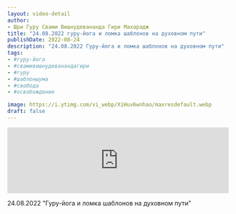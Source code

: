 ```yaml
---
layout: video-detail
author:
- Шри Гуру Свами Вишнудевананда Гири Махарадж
title: "24.08.2022 гуру-йога и ломка шаблонов на духовном пути"
publishDate: 2022-08-24
description: "24.08.2022 Гуру-йога и ломка шаблонов на духовном пути"
tags: 
- #гуру-йога
- #свамивишнудеванандагири
- #гуру
- #шаблоныума
- #свобода
- #освобождение

image: https://i.ytimg.com/vi_webp/XiHuv6wnhao/maxresdefault.webp
draft: false
---
```


<iframe width="100%" src="https://www.youtube.com/embed/XiHuv6wnhao" frameborder="0" allowfullscreen=""></iframe> 

 24.08.2022 "Гуру-йога и ломка шаблонов на духовном пути"

  

 
